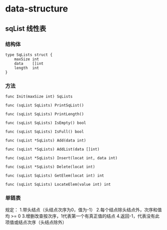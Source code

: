 # data-structure
## sqList 线性表
### 结构体
```
type SqLists struct {
	maxSize int
	data    []int
	length  int
}
```
### 方法
```
func Init(maxSize int) SqLists

func (sqList SqLists) PrintSqList()

func (sqList SqLists) PrintLength()

func (sqList SqLists) IsEmpty() bool

func (sqList SqLists) IsFull() bool 

func (sqList *SqLists) Add(data int)

func (sqList *SqLists) AddList(data []int)

func (sqList *SqLists) Insert(locat int, data int) 

func (sqList *SqLists) Delete(locat int)

func (sqList SqLists) GetElem(locat int) int

func (sqList SqLists) LocateElem(value int) int
```
### 单链表
规定：
1.带头结点（头结点次序为0，值为-1）
2.每个结点除头结点外，次序和值均 >= 0
3.增删改查按次序，1代表第一个有真正值的结点
4.返回-1，代表没有此项值或结点次序（头结点除外）